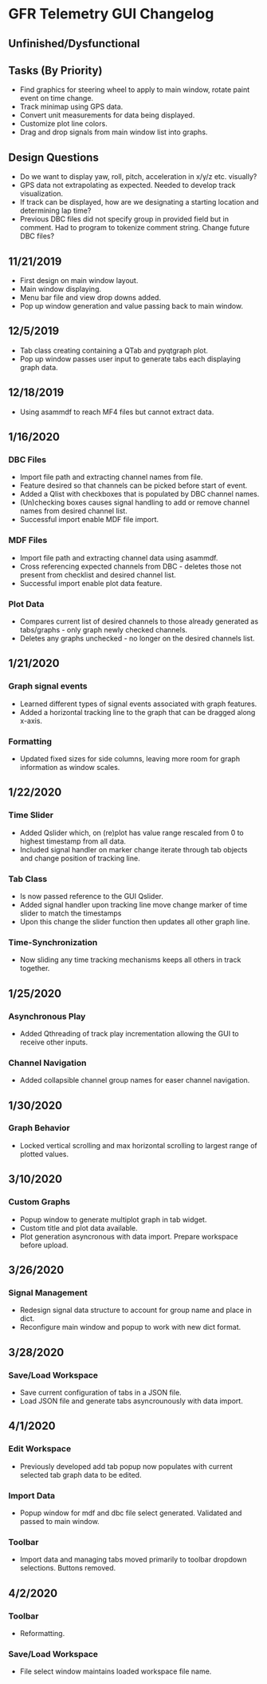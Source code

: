 # GFR Telemetry GUI Changelog #
## Unfinished/Dysfunctional ##

## Tasks (By Priority) ##
* Find graphics for steering wheel to apply to main window, rotate paint event on time change.
* Track minimap using GPS data.
* Convert unit measurements for data being displayed.
* Customize plot line colors.
* Drag and drop signals from main window list into graphs.

## Design Questions ##
* Do we want to display yaw, roll, pitch, acceleration in x/y/z etc. visually?
* GPS data not extrapolating as expected. Needed to develop track visualization.
* If track can be displayed, how are we designating a starting location and determining lap time?
* Previous DBC files did not specify group in provided field but in comment. Had to program to tokenize comment string. Change future DBC files?

## 11/21/2019 ##
* First design on main window layout.
* Main window displaying.
* Menu bar file and view drop downs added.
* Pop up window generation and value passing back to main window.

## 12/5/2019 ##
* Tab class creating containing a QTab and pyqtgraph plot.
* Pop up window passes user input to generate tabs each displaying graph data.

## 12/18/2019 ##
* Using asammdf to reach MF4 files but cannot extract data.

## 1/16/2020 ##
### DBC Files ###
* Import file path and extracting channel names from file.
* Feature desired so that channels can be picked before start of event.
* Added a Qlist with checkboxes that is populated by DBC channel names.
* (Un)checking boxes causes signal handling to add or remove channel names from desired channel list.
* Successful import enable MDF file import.
### MDF Files ###
* Import file path and extracting channel data using asammdf.
* Cross referencing expected channels from DBC - deletes those not present from checklist and desired channel list.
* Successful import enable plot data feature.
### Plot Data ###
* Compares current list of desired channels to those already generated as tabs/graphs - only graph newly checked channels.
* Deletes any graphs unchecked - no longer on the desired channels list.

## 1/21/2020 ##
### Graph signal events ###
* Learned different types of signal events associated with graph features.
* Added a horizontal tracking line to the graph that can be dragged along x-axis.
### Formatting ###
* Updated fixed sizes for side columns, leaving more room for graph information as window scales.

## 1/22/2020 ##
### Time Slider ###
* Added Qslider which, on (re)plot has value range rescaled from 0 to highest timestamp from all data.
* Included signal handler on marker change iterate through tab objects and change position of tracking line.
### Tab Class ###
* Is now passed reference to the GUI Qslider.
* Added signal handler upon tracking line move change marker of time slider to match the timestamps
* Upon this change the slider function then updates all other graph line.
### Time-Synchronization ###
* Now sliding any time tracking mechanisms keeps all others in track together.

## 1/25/2020 ##
### Asynchronous Play ###
* Added Qthreading of track play incrementation allowing the GUI to receive other inputs.
### Channel Navigation ###
* Added collapsible channel group names for easer channel navigation.

## 1/30/2020 ##
### Graph Behavior ###
* Locked vertical scrolling and max horizontal scrolling to largest range of plotted values.

## 3/10/2020 ##
### Custom Graphs ###
* Popup window to generate multiplot graph in tab widget.
* Custom title and plot data available.
* Plot generation asyncronous with data import. Prepare workspace before upload.

## 3/26/2020 ##
### Signal Management ###
* Redesign signal data structure to account for group name and place in dict.
* Reconfigure main window and popup to work with new dict format.

## 3/28/2020 ##
### Save/Load Workspace ###
* Save current configuration of tabs in a JSON file.
* Load JSON file and generate tabs asyncrounously with data import.

## 4/1/2020 ##
### Edit Workspace ###
* Previously developed add tab popup now populates with current selected tab graph data to be edited.
### Import Data ###
* Popup window for mdf and dbc file select generated. Validated and passed to main window.
### Toolbar ###
* Import data and managing tabs moved primarily to toolbar dropdown selections. Buttons removed.

## 4/2/2020 ##
### Toolbar ###
* Reformatting.
### Save/Load Workspace ###
* File select window maintains loaded workspace file name.